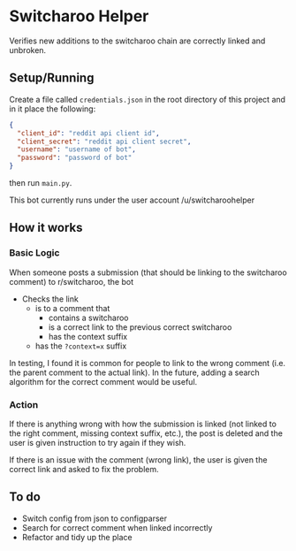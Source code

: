 # Switcharoo Helper

Verifies new additions to the switcharoo chain are correctly linked and unbroken.

## Setup/Running

Create a file called `credentials.json` in the root directory of this project 
and in it place the following:
```json
{
  "client_id": "reddit api client id",
  "client_secret": "reddit api client secret",
  "username": "username of bot",
  "password": "password of bot"
}
```

then run `main.py`.

This bot currently runs under the user account /u/switcharoohelper

## How it works

### Basic Logic
When someone posts a submission (that should be linking to the switcharoo comment) to 
r/switcharoo, the bot

* Checks the link
    * is to a comment that
        * contains a switcharoo
        * is a correct link to the previous correct switcharoo
        * has the context suffix
    * has the `?context=x` suffix

In testing, I found it is common for people to link to the wrong comment (i.e. 
the parent comment to the actual link). In the future, adding a search algorithm for the 
correct comment would be useful.

### Action

If there is anything wrong with how the submission is linked (not linked to the right comment, missing 
context suffix, etc.), the post is deleted and the user is given instruction to try 
again if they wish. 

If there is an issue with the comment (wrong link), the user is given the correct link and 
asked to fix the problem.

## To do
* Switch config from json to configparser
* Search for correct comment when linked incorrectly
* Refactor and tidy up the place
